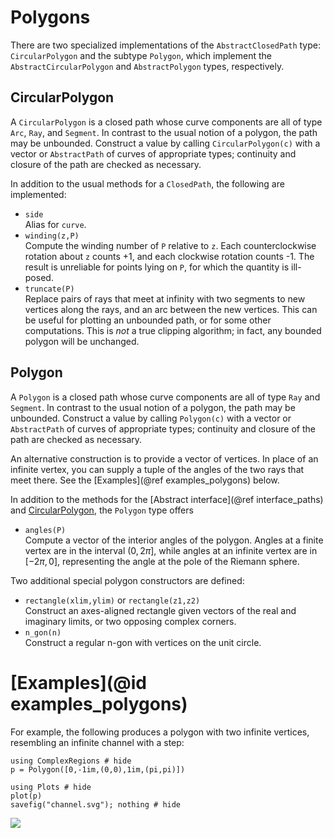 # Polygons

There are two specialized implementations of the `AbstractClosedPath` type: `CircularPolygon` and the subtype `Polygon`, which implement the `AbstractCircularPolygon` and `AbstractPolygon` types, respectively.

## CircularPolygon

A `CircularPolygon` is a closed path whose curve components are all of type `Arc`, `Ray`, and `Segment`. In contrast to the usual notion of a polygon, the path may be unbounded. Construct a value by calling `CircularPolygon(c)` with a vector or `AbstractPath` of curves of appropriate types; continuity and closure of the path are checked as necessary.

In addition to the usual methods for a `ClosedPath`, the following are implemented:

- `side`\
Alias for `curve`.
- `winding(z,P)`\
Compute the winding number of `P` relative to `z`. Each counterclockwise rotation about `z` counts +1, and each clockwise rotation counts -1. The result is unreliable for points lying on `P`, for which the quantity is ill-posed.
- `truncate(P)`\
Replace pairs of rays that meet at infinity with two segments to new vertices along the rays, and an arc between the new vertices. This can be useful for plotting an unbounded path, or for some other computations. This is *not* a true clipping algorithm; in fact, any bounded polygon will be unchanged.

## Polygon

A `Polygon` is a closed path whose curve components are all of type `Ray` and `Segment`. In contrast to the usual notion of a polygon, the path may be unbounded. Construct a value by calling `Polygon(c)` with a vector or `AbstractPath` of curves of appropriate types; continuity and closure of the path are checked as necessary.

An alternative construction is to provide a vector of vertices. In place of an infinite vertex, you can supply a tuple of the angles of the two rays that meet there. See the [Examples](@ref examples_polygons) below.

In addition to the methods for the [Abstract interface](@ref interface_paths) and [CircularPolygon](@ref), the `Polygon` type offers

- `angles(P)`\
Compute a vector of the interior angles of the polygon. Angles at a finite vertex are in the interval $(0,2\pi]$, while angles at an infinite vertex are in $[-2\pi,0]$, representing the angle at the pole of the Riemann sphere.

Two additional special polygon constructors are defined:

- `rectangle(xlim,ylim)` or `rectangle(z1,z2)`\
Construct an axes-aligned rectangle given vectors of the real and imaginary limits, or two opposing complex corners.
- `n_gon(n)`\
Construct a regular n-gon with vertices on the unit circle.

# [Examples](@id examples_polygons)

For example,
the following produces a polygon with two infinite vertices, resembling an infinite channel with a step:

```@example 1
using ComplexRegions # hide
p = Polygon([0,-1im,(0,0),1im,(pi,pi)])
```

```@example 1
using Plots # hide
plot(p)
savefig("channel.svg"); nothing # hide
```

![](channel.svg)
